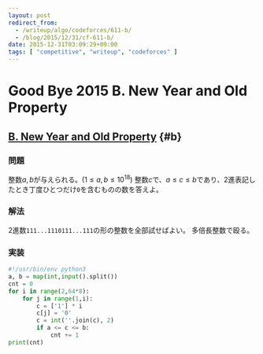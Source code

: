 ```yaml
---
layout: post
redirect_from:
  - /writeup/algo/codeforces/611-b/
  - /blog/2015/12/31/cf-611-b/
date: 2015-12-31T03:09:29+09:00
tags: [ "competitive", "writeup", "codeforces" ]
---
```


# Good Bye 2015 B. New Year and Old Property

## [B. New Year and Old Property](http://codeforces.com/contest/611/problem/B) {#b}

### 問題

整数$a,b$が与えられる。($1 \le a,b \le 10^{18}$)
整数$c$で、$a \le c \le b$であり、2進表記したとき丁度ひとつだけ`0`を含むものの数を答えよ。

### 解法

2進数`111...1110111...111`の形の整数を全部試せばよい。
多倍長整数で殴る。

### 実装

``` python
#!/usr/bin/env python3
a, b = map(int,input().split())
cnt = 0
for i in range(2,64*8):
    for j in range(1,i):
        c = ['1'] * i
        c[j] = '0'
        c = int(''.join(c), 2)
        if a <= c <= b:
            cnt += 1
print(cnt)
```
